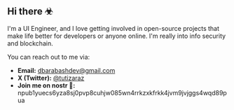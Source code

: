 ## Hi there ☣

I'm a UI Engineer, and I love getting involved in open-source projects that make life better for developers or anyone online. I'm really into info security and blockchain.

You can reach out to me via:
- **Email:** [dbarabashdev@gmail.com](mailto:dbarabashdev@gmail.com)
- **X (Twitter):** [@tutizaraz](https://twitter.com/tutizaraz)
- **Join me on nostr 💠:** npub1yuecs6yza8sj0pvp8cuhjw085wn4rrkzxkfrkk4jvm9jvjggs4wqd89pua
